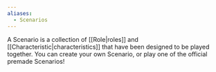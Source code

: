 ```yaml
---
aliases:
  - Scenarios
---
```

A Scenario is a collection of [[Role|roles]] and [[Characteristic|characteristics]] that have been designed to be played together. You can create your own Scenario, or play one of the official premade Scenarios!